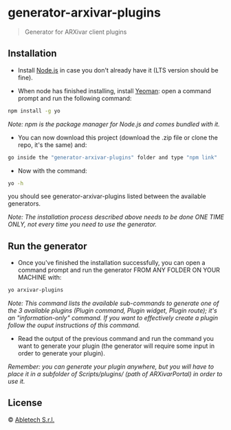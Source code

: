 # generator-arxivar-plugins

> Generator for ARXivar client plugins

## Installation

* Install [Node.js](https://nodejs.org/) in case you don't already have it (LTS version should be fine).

* When node has finished installing, install [Yeoman](http://yeoman.io): open a command prompt and run the following command:

```bash
npm install -g yo
```
_Note: npm is the package manager for Node.js and comes bundled with it._

* You can now download this project (download the .zip file or clone the repo, it's the same) and:

```bash
go inside the "generator-arxivar-plugins" folder and type "npm link" 
```

* Now with the command:

```bash
yo -h
```
you should see generator-arxivar-plugins listed between the available generators.

_Note: The installation process described above needs to be done *ONE TIME ONLY*, not every time you need to use the generator._

## Run the generator

* Once you've finished the installation successfully, you can open a command prompt and run the generator FROM ANY FOLDER ON YOUR MACHINE with:

```bash
yo arxivar-plugins
```

_Note: This command lists the available sub-commands to generate one of the 3 available plugins (Plugin command, Plugin widget, Plugin route); it's an "information-only" command. If you want to effectively create a plugin follow the ouput instructions of this command._ 

* Read the output of the previous command and run the command you want to generate your plugin (the generator will require some input in order to generate your plugin).

_Remember: you can generate your plugin anywhere, but you will have to place it in a subfolder of Scripts/plugins/ (path of ARXivarPortal) in order to use it._


## License

 © [Abletech S.r.l.](http://www.arxivar.it/)
